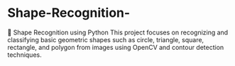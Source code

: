 # Shape-Recognition-
🧠 Shape Recognition using Python  This project focuses on recognizing and classifying basic geometric shapes such as circle, triangle, square, rectangle, and polygon from images using OpenCV and contour detection techniques.
